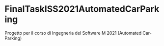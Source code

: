 # FinalTaskISS2021AutomatedCarParking
Progetto per il corso di Ingegneria del Software M 2021 (Automated Car-Parking)
